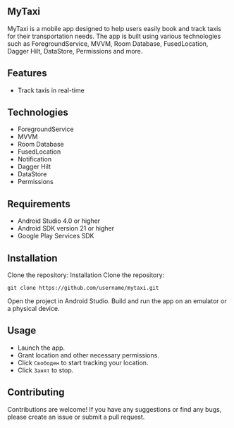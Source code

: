 ## MyTaxi
MyTaxi is a mobile app designed to help users easily book and track taxis for their transportation needs. The app is built using various technologies such as ForegroundService, MVVM, Room Database, FusedLocation, Dagger Hilt, DataStore, Permissions and more.

## Features
- Track taxis in real-time

## Technologies
- ForegroundService
- MVVM
- Room Database
- FusedLocation
- Notification
- Dagger Hilt
- DataStore
- Permissions

## Requirements
- Android Studio 4.0 or higher
- Android SDK version 21 or higher
- Google Play Services SDK

## Installation
Clone the repository:
Installation
Clone the repository:

```
git clone https://github.com/username/mytaxi.git
```
Open the project in Android Studio.
Build and run the app on an emulator or a physical device.



## Usage
- Launch the app.
- Grant location and other necessary permissions.
- Click ``Свободен`` to start tracking your location.
- Click ``Занят`` to stop.


## Contributing
Contributions are welcome! If you have any suggestions or find any bugs, please create an issue or submit a pull request.
 
